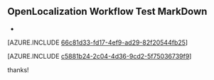 ## OpenLocalization Workflow Test MarkDown
* 

[AZURE.INCLUDE [66c81d33-fd17-4ef9-ad29-82f20544fb25](calleeMd1.md)]



[AZURE.INCLUDE [c5881b24-2c04-4d36-9cd2-5f75036739f9](calleeMd2.md)]

 
thanks!